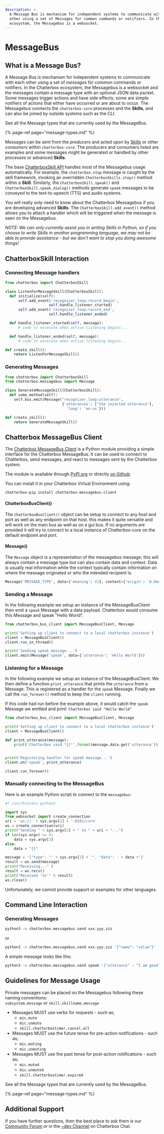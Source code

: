 ```yaml
---
description: >-
  A Message Bus is mechanism for independent systems to communicate with each
  other using a set of Messages for common commands or notifiers. In the Chatterbox
  ecosystem, the Messagebus is a websocket.
---
```


# MessageBus

## What is a Message Bus?

A Message Bus is mechanism for independent systems to communicate with each other using a set of _messages_ for common commands or notifiers. In the Chatterbox ecosystem, the Messagebus is a websocket and the messages contain a message type with an optional JSON data packet. Some messages trigger actions and have side effects; some are simple notifiers of actions that either have occurred or are about to occur. The Messagebus connects the `chatterbox-core` processes and the **Skills**, and can also be joined by outside systems such as the CLI.

See all the Message types that are currently used by the MessageBus.

{% page-ref page="message-types.md" %}

Messages can be sent from the _producers_ and acted upon by [Skills](https://chatterbox.ai/documentation/skills) or other _consumers_ within `chatterbox-core`. The producers and consumers listed are examples and some messages might be generated or handled by other processes or advanced **Skills**.

The base [ChatterboxSkill API](http://chatterbox-core.readthedocs.io/en/stable/) handles most of the Messagebus usage automatically. For example, the `chatterbox.stop` message is caught by the skill framework, invoking an overridden `ChatterboxSkills.stop()` method within a **Skill**. Similarly, the `ChatterboxSkill.speak()` and `ChatterboxSkill.speak_dialog()` methods generate `speak` messages to be conveyed to the text-to-speech \(TTS\) and audio systems.

You will really only need to know about the Chatterbox Messagebus if you are developing advanced **Skills**. The `ChatterboxSkill.add_event()` method allows you to attach a handler which will be triggered when the message is seen on the Messagebus.

_NOTE: We can only currently assist you in writing Skills in Python, so if you choose to write Skills in another programming language, we may not be able to provide assistance - but we don't want to stop you doing awesome things!_

## ChatterboxSkill Interaction

### Connecting Message handlers

```python
from chatterbox import ChatterboxSkill

class ListenForMessageSkill(ChatterboxSkill):
  def initialize(self):  
      self.add_event('recognizer_loop:record_begin',  
                    self.handle_listener_started)  
      self.add_event('recognizer_loop:record_end',  
                    self.handle_listener_ended)

  def handle_listener_started(self, message):  
      # code to excecute when active listening begins...

  def handle_listener_ended(self, message):  
      # code to excecute when active listening begins...  

def create_skill():
    return ListenForMessageSkill()
```

### Generating Messages

```python
from chatterbox import ChatterboxSkill
from chatterbox.messagebus import Message

class GenerateMessageSkill(ChatterboxSkill):
  def some_method(self):  
    self.bus.emit(Message("recognizer_loop:utterance",  
                          {'utterances': ["the injected utterance"],  
                            'lang': 'en-us'}))  

def create_skill():
    return GenerateMessageSkill()
```

## Chatterbox MessageBus Client

The [Chatterbox MessageBus Client](https://github.com/ChatterboxAI/chatterbox-messagebus-client) is a Python module providing a simple interface for the Chatterbox MessageBus. It can be used to connect to Chatterbox, send messages, and react to messages sent by the Chatterbox system.

The module is available through [PyPI.org](https://pypi.org/project/chatterbox-messagebus-client/) or directly [on Github](https://github.com/ChatterboxAI/chatterbox-messagebus-client).

You can install it in your Chatterbox Virtual Environment using:

```text
chatterbox-pip install chatterbox-messagebus-client
```

#### ChatterboxBusClient\(\)

The `ChatterboxBusClient()` object can be setup to connect to any host and port as well as any endpoint on that host. this makes it quite versatile and will work on the main bus as well as on a gui bus. If no arguments are provided it will try to connect to a local instance of Chatterbox-core on the default endpoint and port.

#### Message\(\)

The `Message` object is a representation of the messagebus message, this will always contain a message type but can also contain data and context. Data is usually real information while the context typically contain information on where the message originated or who the intended recipient is.

```python
Message('MESSAGE_TYPE', data={'meaning': 42}, context={'origin': 'A.Dent'})
```

### Sending a Message

In the following example we setup an instance of the MessageBusClient then emit a `speak` Message with a data payload. Chatterbox would consume this Message and speak "Hello World".

```python
from chatterbox_bus_client import MessageBusClient, Message

print('Setting up client to connect to a local chatterbox instance')
client = MessageBusClient()
client.run_in_thread()

print('Sending speak message...')
client.emit(Message('speak', data={'utterance': 'Hello World'}))
```

### Listening for a Message

In the following example we setup an instance of the MessageBusClient. We then define a function `print_utterance` that prints the `utterance` from a Message. This is registered as a handler for the `speak` Message. Finally we call the `run_forever()` method to keep the `client` running.

If this code had run before the example above, it would catch the `speak` Message we emitted and print: `Chatterbox said "Hello World"`

```python
from chatterbox_bus_client import MessageBusClient, Message

print('Setting up client to connect to a local chatterbox instance')
client = MessageBusClient()

def print_utterance(message):
    print('Chatterbox said "{}"'.format(message.data.get('utterance')))


print('Registering handler for speak message...')
client.on('speak', print_utterance)

client.run_forever()
```

### Manually connecting to the MessageBus

Here is an example Python script to connect to the `messagebus`:

```python
#! /usr/bin/env python3

import sys
from websocket import create_connection
uri = 'ws://' + sys.argv[1] + ':8181/core'
ws = create_connection(uri)
print("Sending " + sys.argv[2] + " to " + uri + "...")
if len(sys.argv) >= 4:
    data = sys.argv[3]
else:  
    data = "{}"

message = '{"type": "' + sys.argv[2] + '", "data": ' + data +'}'  
result = ws.send(message)  
print("Receiving..." )
result = ws.recv()  
print("Received '%s'" % result)
ws.close()
```

Unfortunately, we cannot provide support or examples for other languages.

## Command Line Interaction

### Generating Messages

```bash
python3 -m chatterbox.messagebus.send xxx.yyy.zzz
```

or

```bash
python3 -m chatterbox.messagebus.send xxx.yyy.zzz '{"name": "value"}'
```

A simple message looks like this:

```bash
python3 -m chatterbox.messagebus.send speak '{"utterance" : "I am good"}'
```

## Guidelines for Message Usage

Private messages can be placed on the Messagebus following these naming conventions:  
`subsystem.message` or `skill.skillname.message`

* Messages MUST use verbs for requests - such as;  
  * `mic.mute`  
  * `mic.unmute`  
  * `skill.chatterboxtimer.cancel.all`
* Messages MUST use the future tense for pre-action notifications - such as;  
  * `mic.muting`  
  * `mic.unmuting`
* Messages MUST use the past tense for post-action notifications - such as;  
  * `mic.muted`  
  * `mic.unmuted`  
  * `skill.chatterboxtimer.expired`

See all the Message types that are currently used by the MessageBus.

{% page-ref page="message-types.md" %}

## Additional Support

If you have further questions, then the best place to ask them is our [Community Forum](https://community.chatterbox.ai) or in the [~dev Channel](https://chat.chatterbox.ai/community/channels/dev) on Chatterbox Chat.

